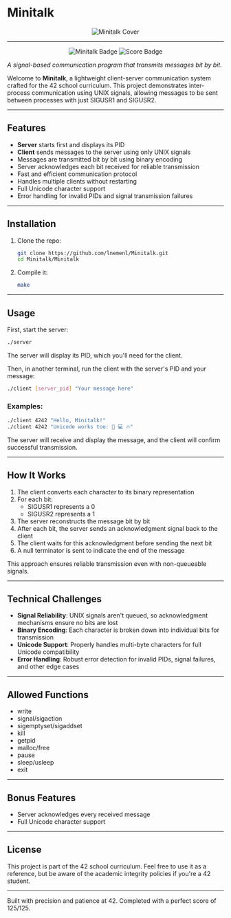 
# Minitalk
<p align="center">
  <img src="https://raw.githubusercontent.com/ayogun/42-project-badges/refs/heads/main/covers/cover-minitalk-bonus.png" alt="Minitalk Cover">
</p>

---

<p align="center">
  <img src="https://raw.githubusercontent.com/ayogun/42-project-badges/refs/heads/main/badges/minitalkm.png" alt="Minitalk Badge">
  <img src="https://img.shields.io/badge/Score-125%2F125-brightgreen" alt="Score Badge">
</p>

*A signal-based communication program that transmits messages bit by bit.*

Welcome to **Minitalk**, a lightweight client-server communication system crafted for the 42 school curriculum. This project demonstrates inter-process communication using UNIX signals, allowing messages to be sent between processes with just SIGUSR1 and SIGUSR2.

---

## Features
- **Server** starts first and displays its PID
- **Client** sends messages to the server using only UNIX signals
- Messages are transmitted bit by bit using binary encoding
- Server acknowledges each bit received for reliable transmission
- Fast and efficient communication protocol
- Handles multiple clients without restarting
- Full Unicode character support
- Error handling for invalid PIDs and signal transmission failures

---

## Installation
1. Clone the repo:
   ```bash
   git clone https://github.com/lnemenl/Minitalk.git
   cd Minitalk/Minitalk
   ```
2. Compile it:
   ```bash
   make
   ```

---

## Usage
First, start the server:
```bash
./server
```

The server will display its PID, which you'll need for the client.

Then, in another terminal, run the client with the server's PID and your message:
```bash
./client [server_pid] "Your message here"
```

### Examples:
```bash
./client 4242 "Hello, Minitalk!"
./client 4242 "Unicode works too: 🚀 💻 🔥"
```

The server will receive and display the message, and the client will confirm successful transmission.

---

## How It Works
1. The client converts each character to its binary representation
2. For each bit:
   - SIGUSR1 represents a 0
   - SIGUSR2 represents a 1
3. The server reconstructs the message bit by bit
4. After each bit, the server sends an acknowledgment signal back to the client
5. The client waits for this acknowledgment before sending the next bit
6. A null terminator is sent to indicate the end of the message

This approach ensures reliable transmission even with non-queueable signals.

---

## Technical Challenges
- **Signal Reliability**: UNIX signals aren't queued, so acknowledgment mechanisms ensure no bits are lost
- **Binary Encoding**: Each character is broken down into individual bits for transmission
- **Unicode Support**: Properly handles multi-byte characters for full Unicode compatibility
- **Error Handling**: Robust error detection for invalid PIDs, signal failures, and other edge cases

---

## Allowed Functions
- write
- signal/sigaction
- sigemptyset/sigaddset
- kill
- getpid
- malloc/free
- pause
- sleep/usleep
- exit

---

## Bonus Features
- Server acknowledges every received message
- Full Unicode character support

---

## License
This project is part of the 42 school curriculum. Feel free to use it as a reference, but be aware of the academic integrity policies if you're a 42 student.

---

Built with precision and patience at 42. Completed with a perfect score of 125/125.
